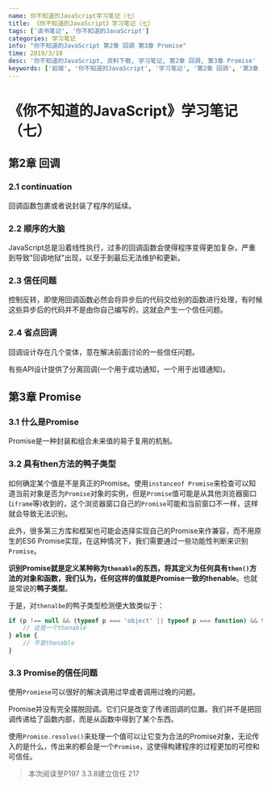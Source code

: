 ```yaml
---
name: 你不知道的JavaScript学习笔记（七）
title: 《你不知道的JavaScript》学习笔记（七）
tags: ['读书笔记', '你不知道的JavaScript']
categories: 学习笔记
info: "你不知道的JavaScript 第2章 回调 第3章 Promise"
time: 2019/3/10
desc: '你不知道的JavaScript, 资料下载, 学习笔记, 第2章 回调, 第3章 Promise'
keywords: ['前端', '你不知道的JavaScript', '学习笔记', '第2章 回调', '第3章 Promise']
---
```


# 《你不知道的JavaScript》学习笔记（七）

## 第2章 回调

### 2.1 continuation

回调函数包裹或者说封装了程序的延续。

### 2.2 顺序的大脑

JavaScript总是沿着线性执行，过多的回调函数会使得程序变得更加复杂，严重到导致"回调地狱"出现，以至于到最后无法维护和更新。

### 2.3 信任问题

控制反转，即使用回调函数必然会将异步后的代码交给别的函数进行处理，有时候这些异步后的代码并不是由你自己编写的，这就会产生一个信任问题。

### 2.4 省点回调

回调设计存在几个变体，意在解决前面讨论的一些信任问题。

有些API设计提供了分离回调(一个用于成功通知，一个用于出错通知)。

## 第3章 Promise

### 3.1 什么是Promise

Promise是一种封装和组合未来值的易于复用的机制。

### 3.2 具有then方法的鸭子类型

如何确定某个值是不是真正的Promise。使用`instanceof Promise`来检查可以知道当前对象是否为`Promise`对象的实例，但是`Promise`值可能是从其他浏览器窗口(`iframe`等)收到的，这个浏览器窗口自己的`Promise`可能和当前窗口不一样，这样就会导致无法识别。

此外，很多第三方库和框架也可能会选择实现自己的Promise来作兼容，而不用原生的ES6 Promise实现，在这种情况下，我们需要通过一些功能性判断来识别`Promise`。

**识别Promise就是定义某种称为`thenable`的东西，将其定义为任何具有`then()`方法的对象和函数，我们认为，任何这样的值就是Promise一致的thenable**。也就是常说的**鸭子类型**。

于是，对`thenalbe`的鸭子类型检测便大致类似于：

```javascript
if (p !== null && (typeof p === 'object' || typeof p === function) && typeof p.then === 'function') {
    // 这是一个thenable
} else {
    // 不是thenable
}
```

### 3.3 Promise的信任问题

使用`Promiese`可以很好的解决调用过早或者调用过晚的问题。

Promise并没有完全摆脱回调。它们只是改变了传递回调的位置。我们并不是把回调传递给了函数内部，而是从函数中得到了某个东西。

使用`Promise.resolve()`来处理一个值可以让它变为合法的Promise对象，无论传入的是什么，传出来的都会是一个`Promise`，这使得构建程序的过程更加的可控和可信任。

> 本次阅读至P197 3.3.8建立信任 217

